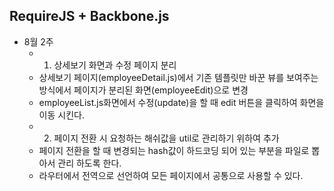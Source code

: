 ## RequireJS + Backbone.js ##

* 8월 2주
  * 1. 상세보기 화면과 수정 페이지 분리
  * 상세보기 페이지(employeeDetail.js)에서 기존 템플릿만 바꾼 뷰를 보여주는 방식에서 페이지가 분리된 화면(employeeEdit)으로 변경
  * employeeList.js화면에서 수정(update)을 할 때 edit 버튼을 클릭하여 화면을 이동 시킨다.
  * 2. 페이지 전환 시 요청하는 해쉬값을 util로 관리하기 위하여 추가 
  * 페이지 전환을 할 때 변경되는 hash값이 하드코딩 되어 있는 부분을 파일로 뽑아서 관리 하도록 한다. 
  * 라우터에서 전역으로 선언하여 모든 페이지에서 공통으로 사용할 수 있다.












  





 







  





 
